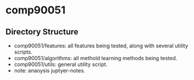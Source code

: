 # comp90051

## Directory Structure

- comp90051/features: all features being tested, along with several utility scripts.
- comp90051/algorithms: all methold learning methods being tested.
- comp90051/utils: general utility script.
- note: anaoysis juptyer-notes.
